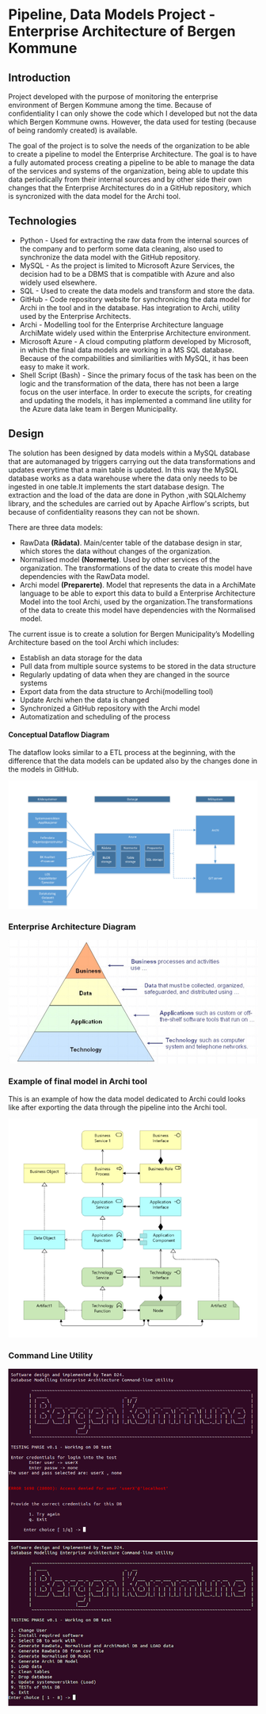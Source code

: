 # Pipeline, Data Models Project - Enterprise Architecture of Bergen Kommune
## Introduction
Project developed with the purpose of monitoring the enterprise environment of Bergen Kommune among the time. Because of confidentiality I can only showe the code  which I developed but not the data which Bergen Kommune owns. However, the data used for testing (because of being randomly created) is available.

The goal of the project is to solve the needs of the organization to be able to create a pipeline to model the Enterprise Architecture. The goal is to have a fully automated process creating a pipeline to be able to manage the data of the services and systems of the organization, being able to update this data periodically from their internal sources and by other side their own changes that the Enterprise Architectures do in a GitHub repository, which is syncronized with the data model for the Archi tool.

## Technologies 

- Python - Used for extracting the raw data from the internal sources of the company and to perform some data cleaning, also used to synchronize the data model with the GitHub repository. 
- MySQL - As the project is limited to Microsoft Azure Services, the decision had to be a DBMS that is compatible with Azure and also widely used elsewhere. 
- SQL - Used to create the data models and transform and store the data.
- GitHub - Code repository website for synchronicing the data model for Archi in the tool and in the database. Has integration to Archi, utility used by the Enterprise Architects.
- Archi - Modelling tool for the Enterprise Architecture language ArchiMate widely used within the Enterprise Architecture environment. 
- Microsoft Azure - A cloud computing platform developed by Microsoft, in which the final data models are working in a MS SQL database. Because of the compabilities and similiarities with MySQL, it has been easy to make it work.
- Shell Script (Bash) - Since the primary focus of the task has been on the logic and the transformation of the data, there has not been a large focus on the user interface. In order to execute the scripts, for creating and updating the models, it has implemented a command line utility for the Azure data lake team in Bergen Municipality.                                                    


## Design
The solution has been designed by data models within a MySQL database that are automanaged by triggers carrying out the data transformations and updates everytime that a main table is updated. In this way the MySQL database works as a data warehouse where the data only needs to be ingested in one table.It implements the start database design. The extraction and the load of the data are done in Python ,with SQLAlchemy library, and the schedules are carried out by Apache Airflow's scripts, but because of confidentiality reasons they can not be shown.

There are three data models:

- RawData **(Rådata)**. Main/center table of the database design in star, which stores the data without changes of the organization.
- Normalised model **(Normerte)**. Used by other services of the organization. The transformations of the data to create this model have dependencies with the RawData model.
- Archi model **(Preparerte)**. Model that represents the data in a ArchiMate language to be able to export this data to build a Enterprise Architecture Model into the tool Archi, used by the organization.The transformations of the data to create this model have dependencies with the Normalised model.



The current issue is to create a solution for Bergen Municipality’s Modelling Architecture based on the tool Archi which includes:

- Establish an data storage for the data
- Pull data from multiple source systems to be stored in the data structure
- Regularly updating of data when they are changed in the source systems
- Export data from the data structure to Archi(modelling tool)
- Update Archi when the data is changed
- Synchronized a GitHub repository with the Archi model
- Automatization and scheduling of the process

#### Conceptual Dataflow Diagram
The dataflow looks similar to a ETL process at the beginning, with the difference that the data models can be updated also by the changes done in the models in GitHub.

![Image of Dataflow](/img/ETL_Process.png)

### Enterprise Architecture Diagram

![Image of EA Diagram](/img/EA_Dia.png)

### Example of final model in Archi tool
This is an example of how the data model dedicated to Archi could looks like after exporting the data through the pipeline into the Archi tool.

![Image of Example of Archimate](/img/Archi_Ex.png)

### Command Line Utility
 ![Image of Command Line Utility Login](/img/CommandUtil_Login.png)
 ![Image of CommanLineUtility](/img/CommandUtil_2.png) 
